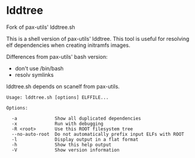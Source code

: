 lddtree
=======

Fork of pax-utils' lddtree.sh

This is a shell version of pax-utils' lddtree. This tool is useful for
resolving elf dependencies when creating initramfs images.

Differences from pax-utils' bash version:
* don't use /bin/bash
* resolv symlinks

lddtree.sh depends on scanelf from pax-utils.

```
Usage: lddtree.sh [options] ELFFILE...

Options:

  -a              Show all duplicated dependencies
  -x              Run with debugging
  -R <root>       Use this ROOT filesystem tree
  --no-auto-root  Do not automatically prefix input ELFs with ROOT
  -l              Display output in a flat format
  -h              Show this help output
  -V              Show version information
```

